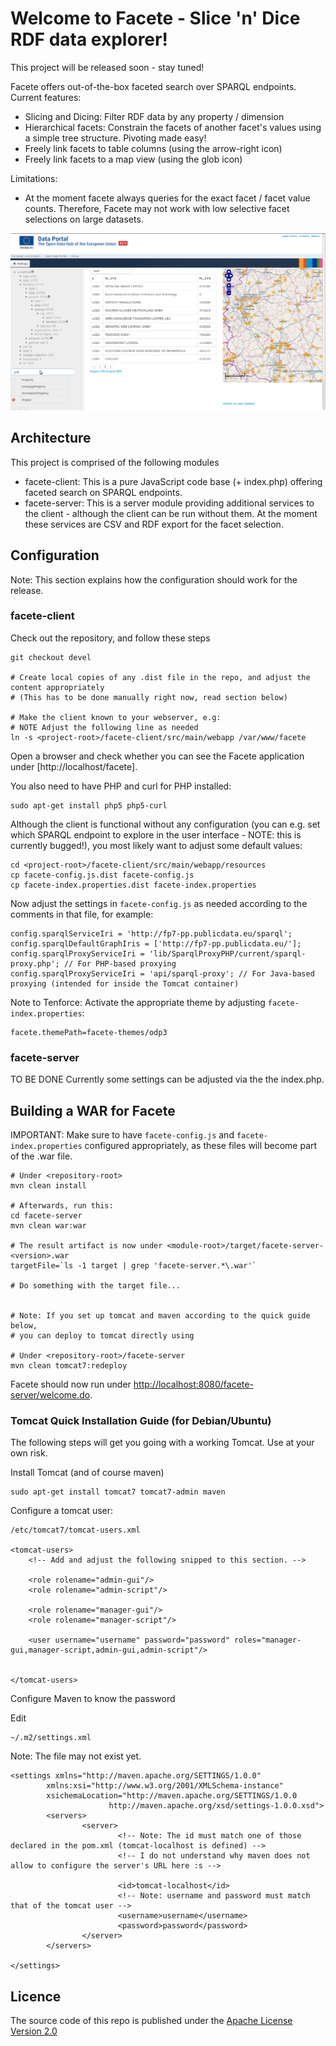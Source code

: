 # Welcome to Facete - Slice 'n' Dice RDF data explorer!


This project will be released soon - stay tuned!


Facete offers out-of-the-box faceted search over SPARQL endpoints.
Current features:
* Slicing and Dicing: Filter RDF data by any property / dimension
* Hierarchical facets: Constrain the facets of another facet's values using a simple tree structure. Pivoting made easy!
* Freely link facets to table columns (using the arrow-right icon)
* Freely link facets to a map view (using the glob icon)

Limitations:
* At the moment facete always queries for the exact facet / facet value counts. Therefore, Facete may not work with low selective facet selections on large datasets.

![Screenshot](facete-dissemination/src/main/resources/images/2013-04-21-Facete-Screenshot.png)


## Architecture
This project is comprised of the following modules
* facete-client: This is a pure JavaScript code base (+ index.php) offering faceted search on SPARQL endpoints.
* facete-server: This is a server module providing additional services to the client - although the client can be run without them. At the moment these services are CSV and RDF export for the facet selection.

## Configuration
Note: This section explains how the configuration should work for the release.


### facete-client
Check out the repository, and follow these steps

    git checkout devel

    # Create local copies of any .dist file in the repo, and adjust the content appropriately
    # (This has to be done manually right now, read section below)

    # Make the client known to your webserver, e.g:
    # NOTE Adjust the following line as needed
    ln -s <project-root>/facete-client/src/main/webapp /var/www/facete

Open a browser and check whether you can see the Facete application under [http://localhost/facete].


You also need to have PHP and curl for PHP installed:

    sudo apt-get install php5 php5-curl

Although the client is functional without any configuration (you can e.g. set which SPARQL endpoint to explore in the user interface - NOTE: this is currently bugged!), you most likely want to adjust some default values:

    cd <project-root>/facete-client/src/main/webapp/resources
    cp facete-config.js.dist facete-config.js
    cp facete-index.properties.dist facete-index.properties

Now adjust the settings in `facete-config.js` as needed according to the comments in that file, for example:


    config.sparqlServiceIri = 'http://fp7-pp.publicdata.eu/sparql';
    config.sparqlDefaultGraphIris = ['http://fp7-pp.publicdata.eu/'];
    config.sparqlProxyServiceIri = 'lib/SparqlProxyPHP/current/sparql-proxy.php'; // For PHP-based proxying
    config.sparqlProxyServiceIri = 'api/sparql-proxy'; // For Java-based proxying (intended for inside the Tomcat container)

Note to Tenforce: Activate the appropriate theme by adjusting `facete-index.properties`:

    facete.themePath=facete-themes/odp3


### facete-server
TO BE DONE
Currently some settings can be adjusted via the the index.php.


## Building a WAR for Facete
IMPORTANT: Make sure to have `facete-config.js` and `facete-index.properties` configured appropriately, as these files will become part of the .war file.


    # Under <repository-root>
    mvn clean install

    # Afterwards, run this:
    cd facete-server
    mvn clean war:war

    # The result artifact is now under <module-root>/target/facete-server-<version>.war
    targetFile=`ls -1 target | grep 'facete-server.*\.war'`

    # Do something with the target file...


    # Note: If you set up tomcat and maven according to the quick guide below,
    # you can deploy to tomcat directly using

    # Under <repository-root>/facete-server
    mvn clean tomcat7:redeploy


Facete should now run under <http://localhost:8080/facete-server/welcome.do>.


### Tomcat Quick Installation Guide (for Debian/Ubuntu)
The following steps will get you going with a working Tomcat. Use at your own risk.


Install Tomcat (and of course maven)

    sudo apt-get install tomcat7 tomcat7-admin maven

Configure a tomcat user: 

    /etc/tomcat7/tomcat-users.xml

    <tomcat-users>
        <!-- Add and adjust the following snipped to this section. -->

        <role rolename="admin-gui"/>
        <role rolename="admin-script"/>

        <role rolename="manager-gui"/>
        <role rolename="manager-script"/>

        <user username="username" password="password" roles="manager-gui,manager-script,admin-gui,admin-script"/>


    </tomcat-users>

Configure Maven to know the password

Edit 

    ~/.m2/settings.xml

Note: The file may not exist yet.

    <settings xmlns="http://maven.apache.org/SETTINGS/1.0.0"
            xmlns:xsi="http://www.w3.org/2001/XMLSchema-instance"
            xsichemaLocation="http://maven.apache.org/SETTINGS/1.0.0
                          http://maven.apache.org/xsd/settings-1.0.0.xsd">
            <servers>
                    <server>
                            <!-- Note: The id must match one of those declared in the pom.xml (tomcat-localhost is defined) -->
                            <!-- I do not understand why maven does not allow to configure the server's URL here :s -->

                            <id>tomcat-localhost</id>
                            <!-- Note: username and password must match that of the tomcat user -->
                            <username>username</username>
                            <password>password</password>
                    </server>
            </servers>

    </settings>



## Licence
The source code of this repo is published under the [Apache License Version 2.0](LICENSE)

